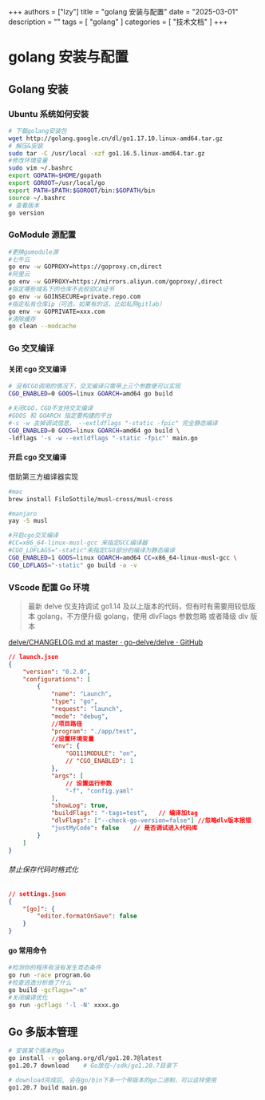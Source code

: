 +++
authors = ["lzy"]
title = "golang 安装与配置"
date = "2025-03-01"
description = ""
tags = [
    "golang"
]
categories = [
    "技术文档"
]
+++

# golang 安装与配置

## Golang 安装

### Ubuntu 系统如何安装

```bash
# 下载golang安装包
wget http://golang.google.cn/dl/go1.17.10.linux-amd64.tar.gz
# 解压&安装
sudo tar -C /usr/local -xzf go1.16.5.linux-amd64.tar.gz
#修改环境变量
sudo vim ~/.bashrc
export GOPATH=$HOME/gopath
export GOROOT=/usr/local/go
export PATH=$PATH:$GOROOT/bin:$GOPATH/bin
source ~/.bashrc
# 查看版本
go version
```

### GoModule 源配置

```bash
#更换gomodule源
#七牛云
go env -w GOPROXY=https://goproxy.cn,direct
#阿里云
go env -w GOPROXY=https://mirrors.aliyun.com/goproxy/,direct
#指定哪些域名下的仓库不去校验CA证书
go env -w GOINSECURE=private.repo.com
#指定私有仓库ip（可选，如果有的话，比如私网gitlab）
go env -w GOPRIVATE=xxx.com
#清除缓存
go clean --modcache
```

### Go 交叉编译

#### 关闭 cgo 交叉编译

```bash
# 没有CGO调用的情况下，交叉编译只需带上三个参数便可以实现
CGO_ENABLED=0 GOOS=linux GOARCH=amd64 go build

#关闭CGO，CGO不支持交叉编译
#GOOS 和 GOARCH 指定要构建的平台
#-s -w 去掉调试信息， --extldflags "-static -fpic" 完全静态编译
CGO_ENABLED=0 GOOS=linux GOARCH=amd64 go build \
-ldflags '-s -w --extldflags "-static -fpic"' main.go
```

#### 开启 cgo 交叉编译

借助第三方编译器实现

```bash
#mac
brew install FiloSottile/musl-cross/musl-cross

#manjaro
yay -S musl

#开启cgo交叉编译
#CC=x86_64-linux-musl-gcc 来指定GCC编译器
#CGO_LDFLAGS="-static"来指定CGO部分的编译为静态编译
CGO_ENABLED=1 GOOS=linux GOARCH=amd64 CC=x86_64-linux-musl-gcc \
CGO_LDFLAGS="-static" go build -a -v
```

### VScode 配置 Go 环境

> 最新 delve 仅支持调试 go1.14 及以上版本的代码，但有时有需要用较低版本 golang，不方便升级 golang，使用 dlvFlags 参数忽略 或者降级 dlv 版本

[delve/CHANGELOG.md at master · go-delve/delve · GitHub](https://github.com/go-delve/delve/blob/master/CHANGELOG.md)

```json
// launch.json
{
    "version": "0.2.0",
    "configurations": [
        {
            "name": "Launch",
            "type": "go",
            "request": "launch",
            "mode": "debug",
            //项目路径
            "program": "./app/test",
            //设置环境变量
            "env": {
                "GO111MODULE": "on",
                // "CGO_ENABLED": 1
            },
            "args": [
                // 设置运行参数
                "-f", "config.yaml"
            ],
            "showLog": true,
            "buildFlags": "-tags=test",   // 编译加tag
            "dlvFlags": ["--check-go-version=false"] //忽略dlv版本报错
            "justMyCode": false    // 是否调试进入代码库
        }
    ]
}
```

###### 禁止保存代码时格式化

```json
// settings.json
{
    "[go]": {
        "editor.formatOnSave": false
    }
}
```

#### go 常用命令

```bash
#检测你的程序有没有发生竞态条件
go run -race program.Go
#检查逃逸分析做了什么
go build -gcflags="-m"
#关闭编译优化
go run -gcflags '-l -N' xxxx.go
```

## Go 多版本管理

```bash
# 安装某个版本的go
go install -v golang.org/dl/go1.20.7@latest
go1.20.7 download    # Go放在~/sdk/go1.20.7目录下

# download完成后, 会在go/bin下多一个带版本的go二进制，可以这样使用
go1.20.7 build main.go
```
